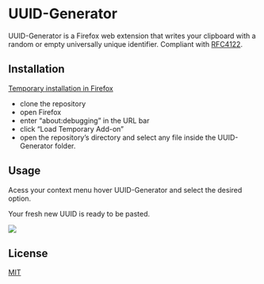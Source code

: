 # UUID-Generator

UUID-Generator is a Firefox web extension that writes your clipboard with a random or empty universally unique identifier.
Compliant with [RFC4122](https://www.ietf.org/rfc/rfc4122.txt).

## Installation

<!-- https://addons.mozilla.org/pt-PT/firefox/addon/uuid-generator/ -->

[Temporary installation in Firefox](https://extensionworkshop.com/documentation/develop/temporary-installation-in-firefox/)
* clone the repository
* open Firefox
* enter “about:debugging” in the URL bar
* click “Load Temporary Add-on”
* open the repository’s directory and select any file inside the UUID-Generator folder.

## Usage

Acess your context menu hover UUID-Generator and select the desired option.

Your fresh new UUID is ready to be pasted.

![](https://i.imgur.com/qlmYrYOl.png)

## License
[MIT](https://choosealicense.com/licenses/mit/)
